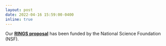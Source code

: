 ```yaml
---
layout: post
date: 2022-04-16 15:59:00-0400
inline: true
---
```


 Our <strong><a class="news-title" href="https://www.nsf.gov/awardsearch/showAward?AWD_ID=2146754&HistoricalAwards=false"> RINGS proposal</a></strong> has been funded by the National Science Foundation (NSF).
